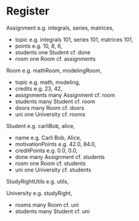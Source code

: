
# Register

Assignment e.g. integrals, series, matrices, 
 + topic e.g. integrals 101, series 101, matrices 101, 
 + points e.g. 10, 8, 6, 
 + students one Student cf. done
 + room one Room cf. assignments


Room e.g. mathRoom, modelingRoom, 
 + topic e.g. math, modeling, 
 + credits e.g. 23, 42, 
 + assignments many Assignment cf. room
 + students many Student cf. room
 + doors many Room cf. doors
 + uni one University cf. rooms


Student e.g. carliBob, alice, 
 + name e.g. Carli Bob, Alice, 
 + motivationPoints e.g. 42.0, 84.0, 
 + creditPoints e.g. 0.0, 0.0, 
 + done many Assignment cf. students
 + room one Room cf. students
 + uni one University cf. students


StudyRightUtils e.g. utils, 

University e.g. studyRight, 
 + rooms many Room cf. uni
 + students many Student cf. uni



